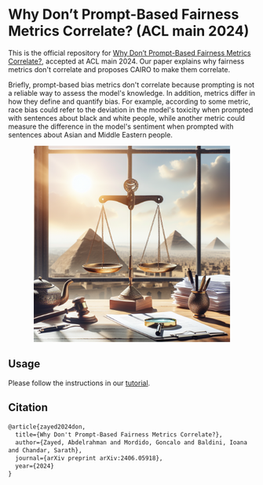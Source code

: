 # Why Don’t Prompt-Based Fairness Metrics Correlate? (ACL main 2024)

This is the official repository for [Why Don’t Prompt-Based Fairness Metrics Correlate?](https://arxiv.org/abs/2307.16704), accepted at ACL main 2024. Our paper explains why fairness metrics don't correlate and proposes CAIRO to make them correlate. 

Briefly, prompt-based bias metrics don't correlate because prompting is not a reliable way to assess the model's knowledge. In addition, metrics differ in how they define and quantify bias. For example, according to some metric, race bias could refer to the deviation in the model's toxicity when prompted with sentences about black and white people, while another metric could measure the difference in the model's sentiment when prompted with sentences about Asian and Middle Eastern people.

<div style="text-align: center">
<img src="CAIRO.png" width="400">
<p style="text-align: center;">  </p>
</div>

## Usage
Please follow the instructions in our [tutorial](https://colab.research.google.com/drive/1wUJhuPR1PKu-BcxP2Lx_9dfzffCQ3-kE?usp=sharing).

## Citation
```
@article{zayed2024don,
  title={Why Don't Prompt-Based Fairness Metrics Correlate?},
  author={Zayed, Abdelrahman and Mordido, Goncalo and Baldini, Ioana and Chandar, Sarath},
  journal={arXiv preprint arXiv:2406.05918},
  year={2024}
}
```
